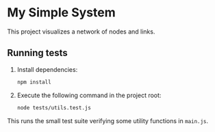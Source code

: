 # My Simple System

This project visualizes a network of nodes and links.

## Running tests

1. Install dependencies:
   ```bash
   npm install
   ```

2. Execute the following command in the project root:
   ```bash
   node tests/utils.test.js
   ```

This runs the small test suite verifying some utility functions in `main.js`.
